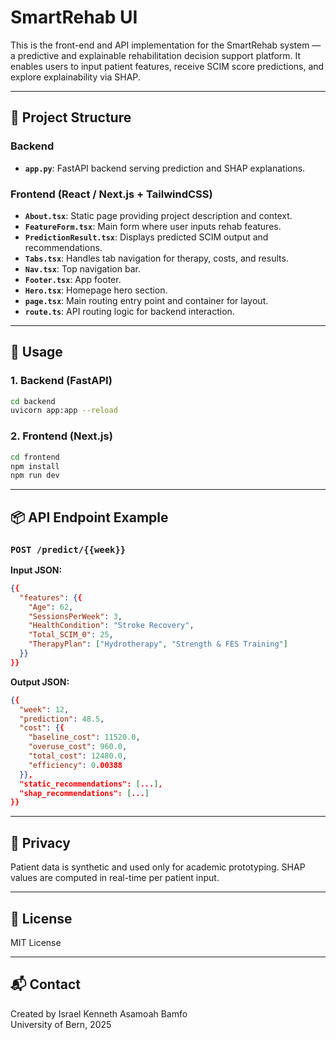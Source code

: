 # SmartRehab UI

This is the front-end and API implementation for the SmartRehab system — a predictive and explainable rehabilitation decision support platform. It enables users to input patient features, receive SCIM score predictions, and explore explainability via SHAP.

---

## 📁 Project Structure

### Backend
- **`app.py`**: FastAPI backend serving prediction and SHAP explanations.

### Frontend (React / Next.js + TailwindCSS)
- **`About.tsx`**: Static page providing project description and context.
- **`FeatureForm.tsx`**: Main form where user inputs rehab features.
- **`PredictionResult.tsx`**: Displays predicted SCIM output and recommendations.
- **`Tabs.tsx`**: Handles tab navigation for therapy, costs, and results.
- **`Nav.tsx`**: Top navigation bar.
- **`Footer.tsx`**: App footer.
- **`Hero.tsx`**: Homepage hero section.
- **`page.tsx`**: Main routing entry point and container for layout.
- **`route.ts`**: API routing logic for backend interaction.

---

## 🚀 Usage

### 1. Backend (FastAPI)
```bash
cd backend
uvicorn app:app --reload
```

### 2. Frontend (Next.js)
```bash
cd frontend
npm install
npm run dev
```

---

## 📦 API Endpoint Example

### `POST /predict/{{week}}`
**Input JSON:**
```json
{{
  "features": {{
    "Age": 62,
    "SessionsPerWeek": 3,
    "HealthCondition": "Stroke Recovery",
    "Total_SCIM_0": 25,
    "TherapyPlan": ["Hydrotherapy", "Strength & FES Training"]
  }}
}}
```

**Output JSON:**
```json
{{
  "week": 12,
  "prediction": 48.5,
  "cost": {{
    "baseline_cost": 11520.0,
    "overuse_cost": 960.0,
    "total_cost": 12480.0,
    "efficiency": 0.00388
  }},
  "static_recommendations": [...],
  "shap_recommendations": [...]
}}
```

---

## 🔐 Privacy
Patient data is synthetic and used only for academic prototyping. SHAP values are computed in real-time per patient input.

---

## 📄 License
MIT License

---

## 📬 Contact
Created by Israel Kenneth Asamoah Bamfo  
University of Bern, 2025
